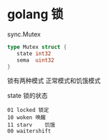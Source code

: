 # golang 锁

sync.Mutex

```go
type Mutex struct {
   state int32
   sema  uint32
}
```

锁有两种模式 正常模式和饥饿模式

state 锁的状态

    01 locked 锁定
    10 woken 唤醒
    11 starv	饥饿
    00 waitershift